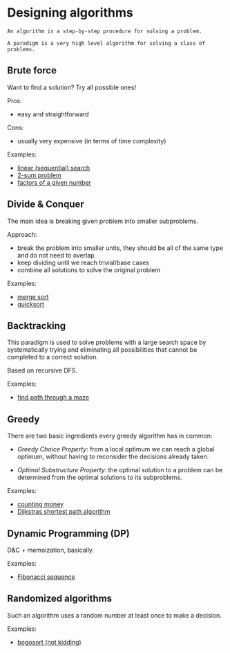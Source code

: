# Designing algorithms

```
An algorithm is a step-by-step procedure for solving a problem.
```

```
A paradigm is a very high level algorithm for solving a class of problems.
```

## Brute force

Want to find a solution? Try all possible ones!

Pros:
- easy and straightforward

Cons:
- usually very expensive (in terms of time complexity)

Examples:
- [linear (sequential) search](code/linear-search.cpp)
- [2-sum problem](code/2-sum.cpp)
- [factors of a given number](code/number-factors.cpp)

## Divide & Conquer

The main idea is breaking given problem into smaller subproblems.

Approach:
- break the problem into smaller units, they should be all of the same type and do not need
to overlap
- keep dividing until we reach trivial/base cases
- combine all solutions to solve the original problem

Examples:
- [merge sort](code/merge-sort.cpp)
- [quicksort](code/quicksort.cpp)

## Backtracking

This paradigm is used to solve problems with a large search space by systematically trying and eliminating all possibilities that cannot be completed to a correct solution.


Based on recursive DFS.

Examples:
- [find path through a maze](code/maze.cpp)

## Greedy

There are two basic ingredients every greedy algorithm has in common:

- *Greedy Choice Property*: from a local optimum we can reach a global optimum, without having to reconsider the decisions already taken.

- *Optimal Substructure Property*: the optimal solution to a problem can be determined from the optimal solutions to its subproblems.

Examples:
- [counting money](code/money.cpp)
- [Dijkstras shortest path algorithm](code/dijkstra.cpp)

## Dynamic Programming (DP)

D&C + memoization, basically.

Examples:
- [Fibonacci sequence](code/fib.cpp)

## Randomized algorithms

Such an algorithm uses a random number at least once to make a decision.

Examples:
- [bogosort (not kidding)](code/bogosort.cpp)
